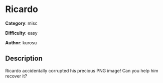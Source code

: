 # Ricardo

**Category**: misc

**Difficulty**: easy

**Author**: kurosu

## Description
Ricardo accidentally corrupted his precious PNG image! Can you help him recover it?

